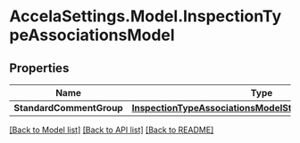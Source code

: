 # AccelaSettings.Model.InspectionTypeAssociationsModel
## Properties

Name | Type | Description | Notes
------------ | ------------- | ------------- | -------------
**StandardCommentGroup** | [**InspectionTypeAssociationsModelStandardCommentGroup**](InspectionTypeAssociationsModelStandardCommentGroup.md) |  | [optional] 

[[Back to Model list]](../README.md#documentation-for-models) [[Back to API list]](../README.md#documentation-for-api-endpoints) [[Back to README]](../README.md)

